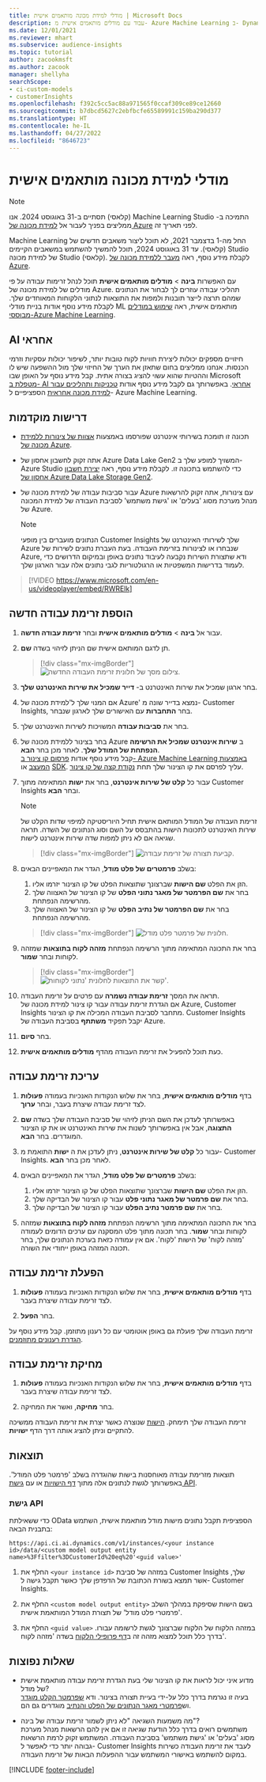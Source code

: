 ```yaml
---
title: מודלי למידת מכונה מותאמים אישית | Microsoft Docs
description: עבוד עם מודלים מותאמים אישית מ- Azure Machine Learning ב- Dynamics 365 Customer Insights.
ms.date: 12/01/2021
ms.reviewer: mhart
ms.subservice: audience-insights
ms.topic: tutorial
author: zacookmsft
ms.author: zacook
manager: shellyha
searchScope:
- ci-custom-models
- customerInsights
ms.openlocfilehash: f392c5cc5ac88a971565f0ccaf309ce89ce12660
ms.sourcegitcommit: b7dbcd5627c2ebfbcfe65589991c159ba290d377
ms.translationtype: HT
ms.contentlocale: he-IL
ms.lasthandoff: 04/27/2022
ms.locfileid: "8646723"
---
```

# <a name="custom-machine-learning-models"></a>מודלי למידת מכונה מותאמים אישית

> [!NOTE]
> התמיכה ב- ‏‫Machine Learning Studio (קלאסי)‬ תסתיים ב-31 באוגוסט 2024. אנו ממליצים בפניך לעבור אל [למידת מכונה של Azure](/azure/machine-learning/overview-what-is-azure-machine-learning) לפני תאריך זה.
>
> החל מה-1 בדצמבר 2021, לא תוכל ליצור משאבים חדשים של ‏‫Machine Learning Studio (קלאסי)‬. עד 31 באוגוסט 2024, תוכל להמשיך להשתמש במשאבים הקיימים של למידת מכונה Studio (קלאסי). לקבלת מידע נוסף, ראה [מעבר ללמידת מכונה של Azure](/azure/machine-learning/migrate-overview).


עם האפשרות **בינה** > **מודלים מותאמים אישית** תוכל לנהל זרימות עבודה על פי מודלים של למידת מכונה של Azure. תהליכי עבודה עוזרים לך לבחור את הנתונים שמהם תרצה לייצר תובנות ולמפות את התוצאות לנתוני הלקוחות המאוחדים שלך. לקבלת מידע נוסף אודות בניית מודלי ML מותאמים אישית, ראה [שימוש במודלים מבוססי-Azure Machine Learning](azure-machine-learning-experiments.md).

## <a name="responsible-ai"></a>AI אחראי

חיזויים מספקים יכולות ליצירת חוויות לקוח טובות יותר, לשיפור יכולות עסקיות וזרמי הכנסות. אנחנו ממליצים בחום שתאזן את הערך של החיזוי שלך מול ההשפעה שיש לו וההטיות שהוא עשוי להציג בצורה אתית. קבל מידע נוסף על האופן שבו Microsoft [מטפלת ב- AI אחראי](https://www.microsoft.com/ai/responsible-ai?activetab=pivot1%3aprimaryr6). באפשרותך גם לקבל מידע נוסף אודות [טכניקות ותהליכים עבור למידת מכונה אחראית](/azure/machine-learning/concept-responsible-ml) הספציפיים ל- Azure Machine Learning.

## <a name="prerequisites"></a>דרישות מוקדמות

- תכונה זו תומכת בשירותי אינטרנט שפורסמו באמצעות [אצוות של צינורות ללמידת מכונה של Azure](/azure/machine-learning/concept-ml-pipelines).

- אתה זקוק לחשבון אחסון של Azure Data Lake Gen2 המשויך למופע שלך ב- Azure Studio כדי להשתמש בתכונה זו. לקבלת מידע נוסף, ראה [יצירת חשבון אחסון של Azure Data Lake Storage Gen2](/azure/storage/blobs/data-lake-storage-quickstart-create-account).

- עבור סביבות עבודה של למידת מכונה של Azure עם צינורות, אתה זקוק להרשאות מנהל מערכת מסוג 'בעלים' או 'גישת משתמש' לסביבת העבודה של למידת המכונה של Azure.

   > [!NOTE]
   > הנתונים מועברים בין מופעי Customer Insights שלך לשירותי האינטרנט של Azure שנבחרו או לצינורות בזרימת העבודה. בעת העברת נתונים לשירות של Azure, ודא שתצורת השירות נקבעה לעיבוד נתונים באופן ובמיקום הדרושים כדי לעמוד בדרישות המשפטיות או הרגולטוריות לגבי נתונים אלה עבור הארגון שלך.

> [!VIDEO https://www.microsoft.com/en-us/videoplayer/embed/RWRElk]

## <a name="add-a-new-workflow"></a>הוספת זרימת עבודה חדשה

1. עבור אל **בינה** > **מודלים מותאמים אישית** ובחר **זרימת עבודה חדשה**.

1. תן לדגם המותאם אישית שם הניתן לזיהוי בשדה **שם**.

   > [!div class="mx-imgBorder"]
   > ![צילום מסך של חלונית זרימת העבודה החדשה.](media/new-workflowv2.png "צילום מסך של חלונית זרימת העבודה החדשה")

1. בחר ארגון שמכיל את שירות האינטרנט ב- **דייר שמכיל את שירות האינטרנט שלך**.

1. אם המנוי שלך ל'למידת מכונה של Azure' נמצא בדייר שונה מ- Customer Insights, בחר **התחברות** עם האישורים שלך לארגון שנבחר.

1. בחר את **סביבות עבודה** המשויכות לשירות האינטרנט שלך. 

1. בחר בצינור ללמידת מכונה של Azure ב **שירות אינטרנט שמכיל את הרשימה הנפתחת של המודל שלך**. לאחר מכן בחר **הבא**.    
   קבל מידע נוסף אודות [פרסום קו צינור ב- Azure Machine Learning באמצעות המעצב](/azure/machine-learning/concept-ml-pipelines#building-pipelines-with-the-designer) או [SDK](/azure/machine-learning/concept-ml-pipelines#building-pipelines-with-the-python-sdk). עליך לפרסם את קו הצינור שלך תחת [נקודת קצה של קו צינור](/azure/machine-learning/how-to-run-batch-predictions-designer#submit-a-pipeline-run).

1. עבור כל **קלט של שירות אינטרנט**, בחר את **ישות** המתאימה מתוך Customer Insights ובחר **הבא**.
   > [!NOTE]
   > זרימת העבודה של המודל המותאם אישית תחיל היוריסטיקה למיפוי שדות הקלט של שירות האינטרנט לתכונות הישות בהתבסס על השם וסוג הנתונים של השדה. תראה שגיאה אם לא ניתן למפות שדה שירות אינטרנט לישות.

   > [!div class="mx-imgBorder"]
   > ![קביעת תצורה של זרימת עבודה.](media/intelligence-screen2-updated.png "קביעת תצורה של זרימת עבודה")

1. בשלב **פרמטרים של פלט מודל**, הגדר את המאפיינים הבאים:
      1. הזן את הפלט **שם הישות** שברצונך שתוצאות הפלט של קו הצינור יזרמו אליו.
      1. בחר את **שם הפרמטר של מאגר נתוני הפלט** של קו הצינור של האצווה שלך מהרשימה הנפתחת.
      1. בחר את **שם הפרמטר של נתיב הפלט** של קו הצינור של האצווה שלך מהרשימה הנפתחת.

      > [!div class="mx-imgBorder"]
      > ![חלונית של פרמטר פלט מודל.](media/intelligence-screen3-outputparameters.png "חלונית של פרמטר פלט מודל")

1. בחר את התכונה המתאימה מתוך הרשימה הנפתחת **מזהה לקוח בתוצאות** שמזהה לקוחות ובחר **שמור**.

   > [!div class="mx-imgBorder"]
   > ![קשר את התוצאות לחלונית 'נתוני לקוחות'.](media/intelligence-screen4-relatetocustomer.png "קשר את התוצאות לחלונית 'נתוני לקוחות'")

1. תראה את המסך **זרימת עבודה נשמרה** עם פרטים על זרימת העבודה.    
   אם הגדרת זרימת עבודה עבור קו צינור למידת מכונה של Azure‏, Customer Insights מתחבר לסביבת העבודה המכילה את קו הצינור. Customer Insights יקבל תפקיד **משתתף** בסביבת העבודה של Azure.

1. בחר **סיום**.

1. כעת תוכל להפעיל את זרימת העבודה מהדף **מודלים מותאמים אישית**.

## <a name="edit-a-workflow"></a>עריכת זרימת עבודה

1. בדף **מודלים מותאמים אישית**, בחר את שלוש הנקודות האנכיות בעמודה **פעולות** לצד זרימת עבודה שיצרת בעבר, ובחר **ערוך**.

1. באפשרותך לעדכן את השם הניתן לזיהוי של סביבת העבודה שלך בשדה **שם התצוגה**, אבל אין באפשרותך לשנות את שירות האינטרנט או את קו הצינור המוגדרים. בחר **הבא**.

1. עבור כל **קלט של שירות אינטרנט**, ניתן לעדכן את ה **ישות** התואמת מ- Customer Insights. לאחר מכן בחר **הבא**.

1. בשלב **פרמטרים של פלט מודל**, הגדר את המאפיינים הבאים:
      1. הזן את הפלט **שם הישות** שברצונך שתוצאות הפלט של קו הצינור יזרמו אליו.
      1. בחר את **שם פרמטר של מאגר נתוני פלט** עבור קו הצינור של הבדיקה שלך.
      1. בחר את **שם פרמטר נתיב הפלט** עבור קו הצינור של הבדיקה שלך.

1. בחר את התכונה המתאימה מתוך הרשימה הנפתחת **מזהה לקוח בתוצאות** שמזהה לקוחות ובחר **שמור**.
   בחר תכונה מתוך פלט המסקנה עם ערכים הדומים לעמודה 'מזהה לקוח' של הישות 'לקוח'. אם אין עמודה כזאת בערכת הנתונים שלך, בחר תכונה המזהה באופן ייחודי את השורה.

## <a name="run-a-workflow"></a>הפעלת זרימת עבודה

1. בדף **מודלים מותאמים אישית**, בחר את שלוש הנקודות האנכיות בעמודה **פעולות** לצד זרימת עבודה שיצרת בעבר.

1. בחר **הפעל**.

זרימת העבודה שלך פועלת גם באופן אוטומטי עם כל רענון מתוזמן. קבל מידע נוסף על [הגדרת רענונים מתוזמנים](system.md#schedule-tab).

## <a name="delete-a-workflow"></a>מחיקת זרימת עבודה

1. בדף **מודלים מותאמים אישית**, בחר את שלוש הנקודות האנכיות בעמודה **פעולות** לצד זרימת עבודה שיצרת בעבר.

1. בחר **מחיקה**, ואשר את המחיקה.

זרימת העבודה שלך תימחק. [הישות](entities.md) שנוצרה כאשר יצרת את זרימת העבודה ממשיכה להתקיים וניתן להציג אותה דרך הדף **ישויות**.

## <a name="results"></a>תוצאות

תוצאות מזרימת עבודה מאוחסנות בישות שהוגדרה בשלב 'פרמטר פלט המודל'. באפשרותך לגשת לנתונים אלה מתוך [דף הישויות](entities.md) או עם [גישת API](apis.md).

### <a name="api-access"></a>גישת API

כדי ששאילתת OData הספציפית תקבל נתונים מישות מודל מותאמת אישית, השתמש בתבנית הבאה:

`https://api.ci.ai.dynamics.com/v1/instances/<your instance id>/data/<custom model output entity name>%3Ffilter%3DCustomerId%20eq%20'<guid value>'`

1. החלף את `<your instance id>` במזהה של סביבת Customer Insights שלך, אשר תמצא בשורת הכתובת של הדפדפן שלך כאשר תקבל גישה ל- Customer Insights.

1. החלף את `<custom model output entity>` בשם הישות שסיפקת במהלך השלב 'פרמטרי פלט מודל' של תצורת המודל המותאמת אישית.

1. החלף את `<guid value>` במזהה הלקוח של הלקוח שברצונך לגשת לרשומה עבורו. בדרך כלל תוכל למצוא מזהה זה ב[דף פרופילי הלקוח](customer-profiles.md) בשדה 'מזהה לקוח'.

## <a name="frequently-asked-questions"></a>שאלות נפוצות

- מדוע איני יכול לראות את קו הצינור שלי בעת הגדרת זרימת עבודה מותאמת אישית של מודל?    
  בעיה זו נגרמת בדרך כלל על-ידי בעיית תצורה בצינור. ודא [שפרמטר הקלט מוגדר](azure-machine-learning-experiments.md#dataset-configuration) וש[פרמטרי מאגר הנתונים של הפלט והנתיב](azure-machine-learning-experiments.md#import-pipeline-data-into-customer-insights) מוגדרים גם הם.

- מה משמעות השגיאה "לא ניתן לשמור זרימת עבודה של בינה"?    
  משתמשים רואים בדרך כלל הודעת שגיאה זו אם אין להם הרשאות מנהל מערכת מסוג 'בעלים' או 'גישת משתמש' בסביבת העבודה. המשתמש זקוק לרמת הרשאות גבוהה יותר כדי לאפשר ל- Customer Insights לעבד את זרימת העבודה כשירות במקום להשתמש באישורי המשתמש עבור ההפעלות הבאות של זרימת העבודה.

[!INCLUDE [footer-include](includes/footer-banner.md)]
